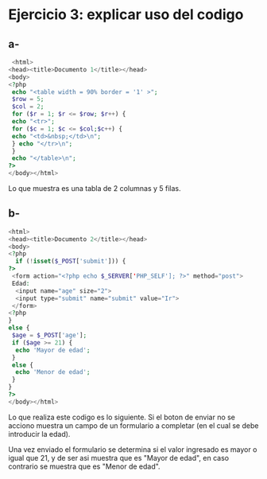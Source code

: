 # Ejercicio 3: explicar uso del codigo

## a-

```php
 <html>
<head><title>Documento 1</title></head>
<body>
<?php
 echo "<table width = 90% border = '1' >";
 $row = 5;
 $col = 2;
 for ($r = 1; $r <= $row; $r++) {
 echo "<tr>";
 for ($c = 1; $c <= $col;$c++) {
 echo "<td>&nbsp;</td>\n";
 } echo "</tr>\n";
 }
 echo "</table>\n";
?>
</body></html>
```

  Lo que muestra es una tabla de 2 columnas y 5 filas.



## b-

```php
<html>
<head><title>Documento 2</title></head>
<body>
<?php
  if (!isset($_POST['submit'])) {
?>
 <form action="<?php echo $_SERVER['PHP_SELF']; ?>" method="post">
 Edad: 
  <input name="age" size="2">
  <input type="submit" name="submit" value="Ir">
 </form>
<?php
}
else {
 $age = $_POST['age'];
 if ($age >= 21) {
  echo 'Mayor de edad';
 }
 else {
  echo 'Menor de edad';
 }
}
?>
</body></html>
```
  Lo que realiza este codigo es lo siguiente. Si el boton de enviar no se acciono muestra un campo de un formulario a completar (en el cual se debe introducir la edad).

  Una vez enviado el formulario se determina si el valor ingresado es mayor o igual que 21, y de ser asi muestra que es "Mayor de edad", en caso contrario se muestra que es "Menor de edad".
